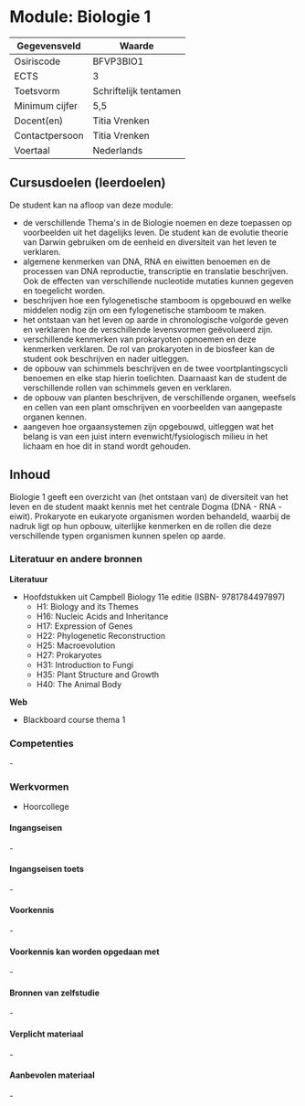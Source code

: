 # Module: Biologie 1

| Gegevensveld  | Waarde |
| ------------- | ------------- |
| Osiriscode  | BFVP3BIO1  |
| ECTS  | 3 |
| Toetsvorm  | Schriftelijk tentamen |
| Minimum cijfer  | 5,5 |
| Docent(en)  | Titia Vrenken |
| Contactpersoon  | Titia Vrenken |
| Voertaal  | Nederlands |

## Cursusdoelen (leerdoelen)

De student kan na afloop van deze module:  

- de verschillende Thema's in de Biologie noemen en deze toepassen op voorbeelden uit het dagelijks leven. De student kan de evolutie theorie van Darwin gebruiken om de eenheid en diversiteit van het leven te verklaren. 
- algemene kenmerken van DNA, RNA en eiwitten benoemen en de processen van DNA reproductie, transcriptie en translatie beschrijven. Ook de effecten van verschillende nucleotide mutaties kunnen gegeven en toegelicht worden. 
- beschrijven hoe een fylogenetische stamboom is opgebouwd en welke middelen nodig zijn om een fylogenetische stamboom te maken. 
- het ontstaan van het leven op aarde in chronologische volgorde geven en verklaren hoe de verschillende levensvormen geëvolueerd zijn. 
- verschillende kenmerken van prokaryoten opnoemen en deze kenmerken verklaren. De rol van prokaryoten in de biosfeer kan de student ook beschrijven en nader uitleggen. 
- de opbouw van schimmels beschrijven en de twee voortplantingscycli benoemen en elke stap hierin toelichten. Daarnaast kan de student de verschillende rollen van schimmels geven en verklaren. 
- de opbouw van planten beschrijven, de verschillende organen, weefsels en cellen van een plant omschrijven en voorbeelden van aangepaste organen kennen.
- aangeven hoe orgaansystemen zijn opgebouwd, uitleggen wat het belang is van een juist intern evenwicht/fysiologisch milieu in het lichaam en hoe dit in stand wordt gehouden. 

## Inhoud

Biologie 1 geeft een overzicht van (het ontstaan van) de diversiteit van het leven en de student maakt kennis met het centrale Dogma (DNA - RNA - eiwit). Prokaryote en eukaryote organismen worden behandeld, waarbij de nadruk ligt op hun opbouw, uiterlijke kenmerken en de rollen die deze verschillende typen organismen kunnen spelen op aarde.

### Literatuur en andere bronnen

**Literatuur**  

- Hoofdstukken uit Campbell Biology 11e editie (ISBN- 9781784497897)
    - H1: Biology and its Themes  
    - H16: Nucleic Acids and Inheritance
    - H17: Expression of Genes
    - H22: Phylogenetic Reconstruction
    - H25: Macroevolution
    - H27: Prokaryotes 
    - H31: Introduction to Fungi 
    - H35: Plant Structure and Growth
     - H40: The Animal Body


**Web**
- Blackboard course thema 1

### Competenties  
\-

### Werkvormen  
- Hoorcollege

#### Ingangseisen 
\- 

#### Ingangseisen toets
\- 

#### Voorkennis
\-

#### Voorkennis kan worden opgedaan met
\-

#### Bronnen van zelfstudie
\-

#### Verplicht materiaal
\-

#### Aanbevolen materiaal
\-

